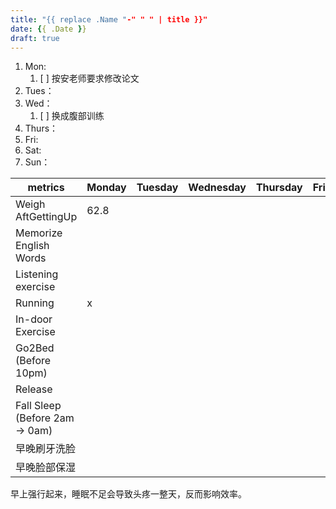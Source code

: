 ```yaml
---
title: "{{ replace .Name "-" " " | title }}"
date: {{ .Date }}
draft: true
---
```



1. Mon: 
   1. [ ] 按安老师要求修改论文
2. Tues：
3. Wed：
   1. [ ] 换成腹部训练
4. Thurs： 
5. Fri: 
6. Sat: 
7. Sun：


| metrics                         | Monday | Tuesday | Wednesday | Thursday | Friday | Saturday | Sunday |
| ------------------------------- | ------ | ------- | --------- | -------- | ------ | -------- | ------ |
| Weigh AftGettingUp              | 62.8   |         |           |          |        |          |        |
| Memorize English Words          |        |         |           |          |        |          |        |
| Listening exercise              |        |         |           |          |        |          |        |
| Running                         | x      |         |           |          |        |          |        |
| In-door Exercise                |        |         |           |          |        |          |        |
| Go2Bed (Before 10pm)            |        |         |           |          |        |          |        |
| Release                         |        |         |           |          |        |          |        |
| Fall Sleep  (Before 2am -> 0am) |        |         |           |          |        |          |        |
| 早晚刷牙洗脸                    |        |         |           |          |        |          |        |
| 早晚脸部保湿                    |        |         |           |          |        |          |        |

早上强行起来，睡眠不足会导致头疼一整天，反而影响效率。